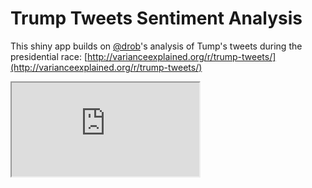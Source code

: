 # Trump Tweets Sentiment Analysis
This shiny app builds on [@drob](https://twitter.com/drob?ref_src=twsrc%5Egoogle%7Ctwcamp%5Eserp%7Ctwgr%5Eauthor)'s analysis of Tump's tweets during the presidential race: [http://varianceexplained.org/r/trump-tweets/](http://varianceexplained.org/r/trump-tweets/)

 <iframe src="https://robertkck.shinyapps.io/trump_tweets/"></iframe> 